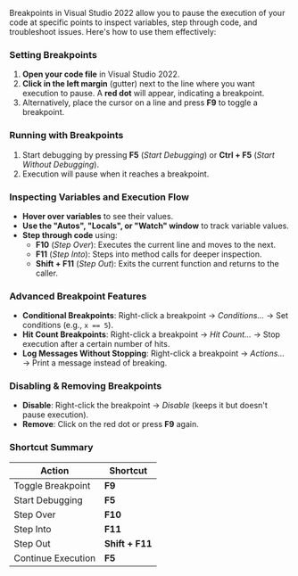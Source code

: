 Breakpoints in Visual Studio 2022 allow you to pause the execution of your code at specific points to inspect variables, step through code, and troubleshoot issues. Here's how to use them effectively:

### **Setting Breakpoints**
1. **Open your code file** in Visual Studio 2022.
2. **Click in the left margin** (gutter) next to the line where you want execution to pause. A **red dot** will appear, indicating a breakpoint.
3. Alternatively, place the cursor on a line and press **F9** to toggle a breakpoint.

### **Running with Breakpoints**
1. Start debugging by pressing **F5** (*Start Debugging*) or **Ctrl + F5** (*Start Without Debugging*).
2. Execution will pause when it reaches a breakpoint.

### **Inspecting Variables and Execution Flow**
- **Hover over variables** to see their values.
- **Use the "Autos", "Locals", or "Watch" window** to track variable values.
- **Step through code** using:
  - **F10** (*Step Over*): Executes the current line and moves to the next.
  - **F11** (*Step Into*): Steps into method calls for deeper inspection.
  - **Shift + F11** (*Step Out*): Exits the current function and returns to the caller.

### **Advanced Breakpoint Features**
- **Conditional Breakpoints**: Right-click a breakpoint → *Conditions...* → Set conditions (e.g., `x == 5`).
- **Hit Count Breakpoints**: Right-click a breakpoint → *Hit Count...* → Stop execution after a certain number of hits.
- **Log Messages Without Stopping**: Right-click a breakpoint → *Actions...* → Print a message instead of breaking.

### **Disabling & Removing Breakpoints**
- **Disable**: Right-click the breakpoint → *Disable* (keeps it but doesn't pause execution).
- **Remove**: Click on the red dot or press **F9** again.

### **Shortcut Summary**
| Action | Shortcut |
|--------|----------|
| Toggle Breakpoint | **F9** |
| Start Debugging | **F5** |
| Step Over | **F10** |
| Step Into | **F11** |
| Step Out | **Shift + F11** |
| Continue Execution | **F5** |

